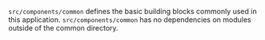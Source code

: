 `src/components/common` defines the basic building blocks commonly used in this application. `src/components/common` has no dependencies on modules outside of the common directory.
